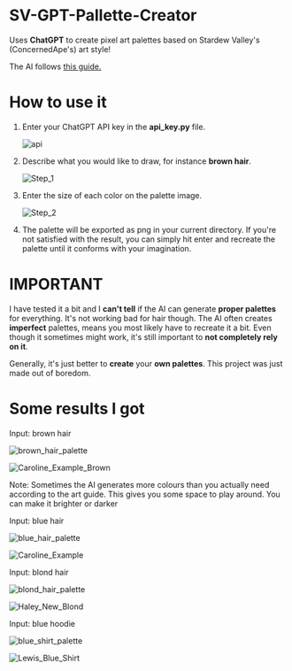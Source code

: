# SV-GPT-Pallette-Creator

Uses **ChatGPT** to create pixel art palettes based on Stardew Valley's (ConcernedApe's) art style!

The AI follows [this guide.](https://sundrop.kvdk.net/files/SundropArtGuide.pdf)

# How to use it

1. Enter your ChatGPT API key in the **api_key.py** file.

   ![api](https://user-images.githubusercontent.com/118611534/232614344-9cd79213-23ef-4d68-9afe-6c302cca541c.png)

2. Describe what you would like to draw, for instance **brown hair**.

   ![Step_1](https://user-images.githubusercontent.com/118611534/232614440-cbd6411d-82e9-4661-b661-8c53c03b2b53.png)

3. Enter the size of each color on the palette image.

   ![Step_2](https://user-images.githubusercontent.com/118611534/232614651-08751a47-e2bc-425b-a718-0fc5e777c366.png)

4. The palette will be exported as png in your current directory. If you're not satisfied with the result, you can simply hit enter and recreate the palette until it    conforms with your imagination.

# IMPORTANT

I have tested it a bit and I **can't tell** if the AI can generate **proper palettes** for everything. It's not working bad for hair though. The AI often creates **imperfect** palettes, means you most likely have to recreate it a bit. Even though it sometimes might work, it's still important to **not completely rely on it**.  

Generally, it's just better to **create** your **own palettes**. This project was just made out of boredom.

# Some results I got

Input: brown hair

![brown_hair_palette](https://user-images.githubusercontent.com/118611534/232615678-73c9a99d-5601-46f2-8bac-0183c5fba6c9.png)

![Caroline_Example_Brown](https://user-images.githubusercontent.com/118611534/232615693-bbadb2f3-1e93-404b-934e-3846ee07abc9.png)

Note: Sometimes the AI generates more colours than you actually need according to the art guide. This gives you some space to play around. You can make it brighter or darker

Input: blue hair

![blue_hair_palette](https://user-images.githubusercontent.com/118611534/232616207-e3415f12-a2b9-47ab-9848-2231fb35da43.png)

![Caroline_Example](https://user-images.githubusercontent.com/118611534/232616243-2eebfaa9-8902-4d04-b0c8-ee788f150ef0.png)


Input: blond hair

![blond_hair_palette](https://user-images.githubusercontent.com/118611534/232616778-a1c2b663-7c12-4001-af57-df5ae6a26e34.png)

![Haley_New_Blond](https://user-images.githubusercontent.com/118611534/232616804-6f1716ed-200f-4f9e-9a72-81a244e220fd.png)


Input: blue hoodie

![blue_shirt_palette](https://user-images.githubusercontent.com/118611534/232616900-a45d77e1-9e85-450f-ba3a-a47833b255d8.png)

![Lewis_Blue_Shirt](https://user-images.githubusercontent.com/118611534/232616913-862ab1d6-c530-4a53-b5db-4cf6d87d15c4.png)